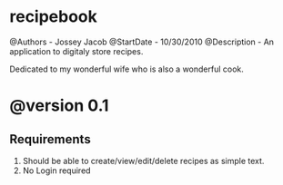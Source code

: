 recipebook
==========
@Authors - Jossey Jacob
@StartDate - 10/30/2010
@Description - An application to digitaly store recipes.

Dedicated to my wonderful wife who is also a wonderful cook.

@version 0.1
===========
Requirements
-------------
1. Should be able to create/view/edit/delete recipes as simple text.
2. No Login required
